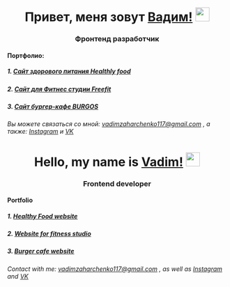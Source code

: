 <h1 align="center">Привет, меня зовут <a href="#" target="_blank">Вадим!</a> 
<img src="https://github.com/blackcater/blackcater/raw/main/images/Hi.gif" height="32"/></h1>
<h3 align="center">Фронтенд разработчик</h3>

<h4 align="left">Портфолио:</h4>
<h5>1. <a href="https://vadimzakharchenko.github.io/Modue02-Shop/dist/" target="_blank">Сайт здорового питания Healthly food</a></h5>
<h5>2. <a href="https://vadimzakharchenko.github.io/Module01-Final-Work/online-gym.html" target="_blank">Сайт для Фитнес студии Freefit</a></h5>
<h5>3. <a href="https://vadimzakharchenko.github.io/Module01-Burger/index.html" target="_blank">Сайт бургер-кафе BURGOS</a></h5>


###### Вы можете связаться со мной: vadimzaharchenko117@gmail.com , а также: [Instagram](https://instagram/vadim__zakharchenko) и [VK](https://vk.com/id226763322)


<h1 align="center">Hello, my name is <a href="#" target="_blank">Vadim!</a> 
<img src="https://github.com/blackcater/blackcater/raw/main/images/Hi.gif" height="32"/></h1>
<h3 align="center">Frontend developer</h3>

<h4 align="left">Portfolio</h4>
<h5>1. <a href="https://vadimzakharchenko.github.io/Modue02-Shop/dist/" target="_blank">Healthy Food website</a></h5>
<h5>2. <a href="https://vadimzakharchenko.github.io/Module01-Final-Work/online-gym.html" target="_blank">Website for fitness studio</a></h5>
<h5>3. <a href="https://vadimzakharchenko.github.io/Module01-Burger/index.html" target="_blank">Burger cafe website</a></h5>


###### Contact with me: vadimzaharchenko117@gmail.com , as well as [Instagram](https://instagram/vadim__zakharchenko) and [VK](https://vk.com/id226763322)
